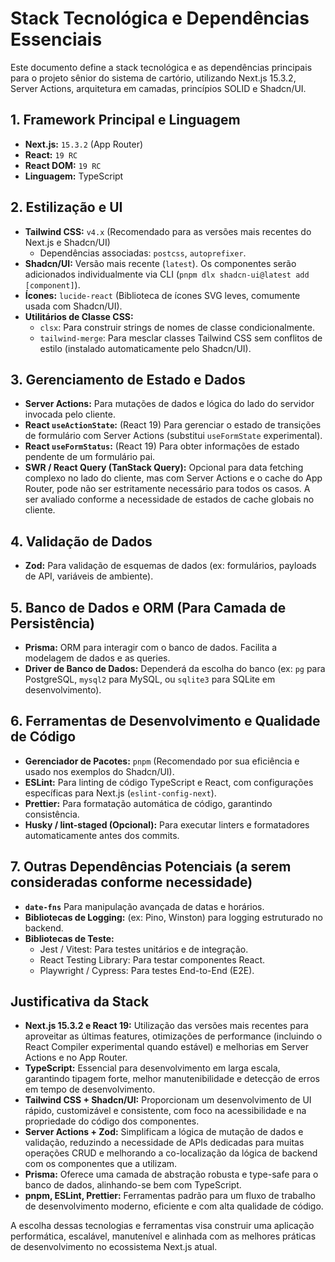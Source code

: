 # Stack Tecnológica e Dependências Essenciais

Este documento define a stack tecnológica e as dependências principais para o projeto sênior do sistema de cartório, utilizando Next.js 15.3.2, Server Actions, arquitetura em camadas, princípios SOLID e Shadcn/UI.

## 1. Framework Principal e Linguagem

*   **Next.js:** `15.3.2` (App Router)
*   **React:** `19 RC` 
*   **React DOM:** `19 RC` 
*   **Linguagem:** TypeScript

## 2. Estilização e UI

*   **Tailwind CSS:** `v4.x` (Recomendado para as versões mais recentes do Next.js e Shadcn/UI)
    *   Dependências associadas: `postcss`, `autoprefixer`.
*   **Shadcn/UI:** Versão mais recente (`latest`). Os componentes serão adicionados individualmente via CLI (`pnpm dlx shadcn-ui@latest add [component]`).
*   **Ícones:** `lucide-react` (Biblioteca de ícones SVG leves, comumente usada com Shadcn/UI).
*   **Utilitários de Classe CSS:**
    *   `clsx`: Para construir strings de nomes de classe condicionalmente.
    *   `tailwind-merge`: Para mesclar classes Tailwind CSS sem conflitos de estilo (instalado automaticamente pelo Shadcn/UI).

## 3. Gerenciamento de Estado e Dados

*   **Server Actions:** Para mutações de dados e lógica do lado do servidor invocada pelo cliente.
*   **React `useActionState`:** (React 19) Para gerenciar o estado de transições de formulário com Server Actions (substitui `useFormState` experimental).
*   **React `useFormStatus`:** (React 19) Para obter informações de estado pendente de um formulário pai.
*   **SWR / React Query (TanStack Query):** Opcional para data fetching complexo no lado do cliente, mas com Server Actions e o cache do App Router, pode não ser estritamente necessário para todos os casos. A ser avaliado conforme a necessidade de estados de cache globais no cliente.

## 4. Validação de Dados

*   **Zod:** Para validação de esquemas de dados (ex: formulários, payloads de API, variáveis de ambiente).

## 5. Banco de Dados e ORM (Para Camada de Persistência)

*   **Prisma:** ORM para interagir com o banco de dados. Facilita a modelagem de dados e as queries.
*   **Driver de Banco de Dados:** Dependerá da escolha do banco (ex: `pg` para PostgreSQL, `mysql2` para MySQL, ou `sqlite3` para SQLite em desenvolvimento).

## 6. Ferramentas de Desenvolvimento e Qualidade de Código

*   **Gerenciador de Pacotes:** `pnpm` (Recomendado por sua eficiência e usado nos exemplos do Shadcn/UI).
*   **ESLint:** Para linting de código TypeScript e React, com configurações específicas para Next.js (`eslint-config-next`).
*   **Prettier:** Para formatação automática de código, garantindo consistência.
*   **Husky / lint-staged (Opcional):** Para executar linters e formatadores automaticamente antes dos commits.

## 7. Outras Dependências Potenciais (a serem consideradas conforme necessidade)

*   **`date-fns`** Para manipulação avançada de datas e horários.
*   **Bibliotecas de Logging:** (ex: Pino, Winston) para logging estruturado no backend.
*   **Bibliotecas de Teste:**
    *   Jest / Vitest: Para testes unitários e de integração.
    *   React Testing Library: Para testar componentes React.
    *   Playwright / Cypress: Para testes End-to-End (E2E).

## Justificativa da Stack

*   **Next.js 15.3.2 e React 19:** Utilização das versões mais recentes para aproveitar as últimas features, otimizações de performance (incluindo o React Compiler experimental quando estável) e melhorias em Server Actions e no App Router.
*   **TypeScript:** Essencial para desenvolvimento em larga escala, garantindo tipagem forte, melhor manutenibilidade e detecção de erros em tempo de desenvolvimento.
*   **Tailwind CSS + Shadcn/UI:** Proporcionam um desenvolvimento de UI rápido, customizável e consistente, com foco na acessibilidade e na propriedade do código dos componentes.
*   **Server Actions + Zod:** Simplificam a lógica de mutação de dados e validação, reduzindo a necessidade de APIs dedicadas para muitas operações CRUD e melhorando a co-localização da lógica de backend com os componentes que a utilizam.
*   **Prisma:** Oferece uma camada de abstração robusta e type-safe para o banco de dados, alinhando-se bem com TypeScript.
*   **pnpm, ESLint, Prettier:** Ferramentas padrão para um fluxo de trabalho de desenvolvimento moderno, eficiente e com alta qualidade de código.

A escolha dessas tecnologias e ferramentas visa construir uma aplicação performática, escalável, manutenível e alinhada com as melhores práticas de desenvolvimento no ecossistema Next.js atual.
